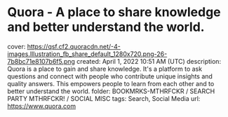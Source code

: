# Quora - A place to share knowledge and better understand the world.

cover: https://qsf.cf2.quoracdn.net/-4-images.Illustration_fb_share_default_1280x720.png-26-7b8bc71e8107b6f5.png
created: April 1, 2022 10:51 AM (UTC)
description: Quora is a place to gain and share knowledge. It&#039;s a platform to ask questions and connect with people who contribute unique insights and quality answers. This empowers people to learn from each other and to better understand the world.
folder: BOOKMRKS-MTHRFCKR / SEARCH PARTY MTHRFCKR! / SOCIAL MISC
tags: Search, Social Media
url: https://www.quora.com